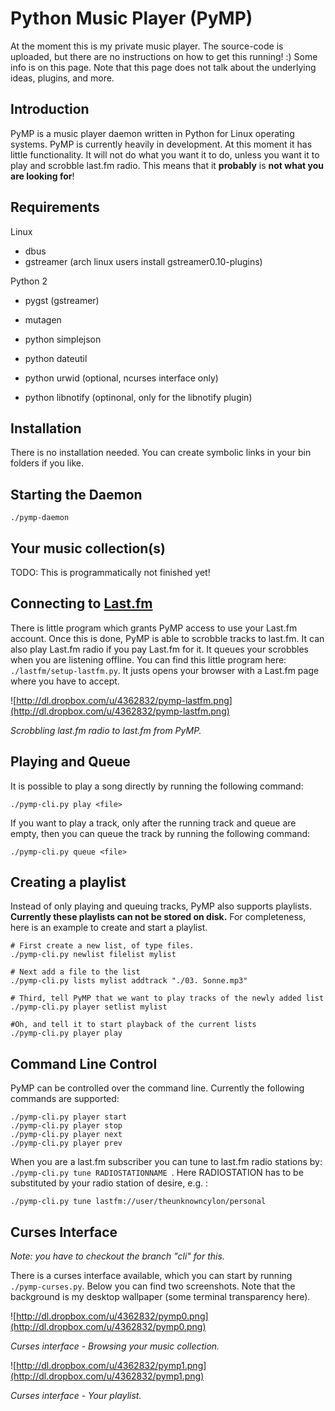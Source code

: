 # Python Music Player (PyMP) #
At the moment this is my private music player. The source-code is uploaded, but there are no instructions on how to get this running! :) Some info is on this page. Note that this page does not talk about the underlying ideas, plugins, and more.

## Introduction ##
PyMP is a music player daemon written in Python for Linux operating systems. PyMP is currently heavily in development. At this moment it has little functionality. It will not do what you want it to do, unless you want it to play and scrobble last.fm radio. This means that it **probably** is **not what you are looking for**!

## Requirements ##
Linux
  * dbus
  * gstreamer (arch linux users install gstreamer0.10-plugins)

Python 2
  * pygst (gstreamer)
  * mutagen
  * python simplejson
  * python dateutil

  * python urwid (optional, ncurses interface only)
  * python libnotify (optinonal, only for the libnotify plugin)

## Installation ##
There is no installation needed. You can create symbolic links in your bin folders if you like.

## Starting the Daemon ##
```
./pymp-daemon
```

## Your music collection(s) ##
TODO: This is programmatically not finished yet!




## Connecting to [Last.fm](http://www.last.fm) ##
There is little program which grants PyMP access to use your Last.fm account. Once this is done, PyMP is able to scrobble tracks to last.fm. It can also play Last.fm radio if you pay Last.fm for it. It queues your scrobbles when you are listening offline. You can find this little program here: `./lastfm/setup-lastfm.py`. It justs opens your browser with a Last.fm page where you have to accept.

![http://dl.dropbox.com/u/4362832/pymp-lastfm.png](http://dl.dropbox.com/u/4362832/pymp-lastfm.png)

_Scrobbling last.fm radio to last.fm from PyMP._


## Playing and Queue ##
It is possible to play a song directly by running the following command:
```
./pymp-cli.py play <file>
```

If you want to play a track, only after the running track and queue are empty, then you can queue the track by running the following command:
```
./pymp-cli.py queue <file>
```

## Creating a playlist ##
Instead of only playing and queuing tracks, PyMP also supports playlists. **Currently these playlists can not be stored on disk.** For completeness, here is an example to create and start a playlist.
```
# First create a new list, of type files.
./pymp-cli.py newlist filelist mylist

# Next add a file to the list
./pymp-cli.py lists mylist addtrack "./03. Sonne.mp3"

# Third, tell PyMP that we want to play tracks of the newly added list
./pymp-cli.py player setlist mylist

#Oh, and tell it to start playback of the current lists
./pymp-cli.py player play
```

## Command Line Control ##
PyMP can be controlled over the command line. Currently the following commands are supported:
```
./pymp-cli.py player start
./pymp-cli.py player stop
./pymp-cli.py player next
./pymp-cli.py player prev
```

When you are a last.fm subscriber you can tune to last.fm radio stations by:
`./pymp-cli.py tune RADIOSTATIONNAME `. Here RADIOSTATION has to be substituted by your radio station of desire, e.g. :
```
./pymp-cli.py tune lastfm://user/theunknowncylon/personal
```

## Curses Interface ##
_Note: you have to checkout the branch "cli" for this._

There is a curses interface available, which you can start by running `./pymp-curses.py`. Below you can find two screenshots. Note that the background is my desktop wallpaper (some terminal transparency here).

![http://dl.dropbox.com/u/4362832/pymp0.png](http://dl.dropbox.com/u/4362832/pymp0.png)

_Curses interface - Browsing your music collection._

![http://dl.dropbox.com/u/4362832/pymp1.png](http://dl.dropbox.com/u/4362832/pymp1.png)

_Curses interface - Your playlist._
